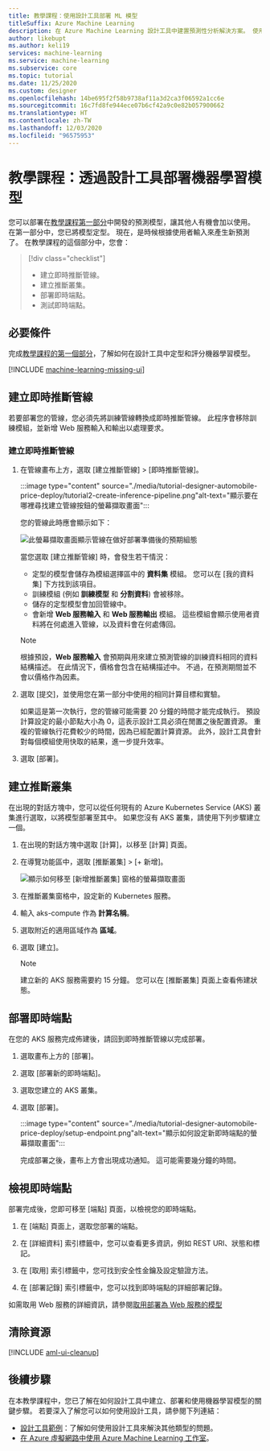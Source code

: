 ```yaml
---
title: 教學課程：使用設計工具部署 ML 模型
titleSuffix: Azure Machine Learning
description: 在 Azure Machine Learning 設計工具中建置預測性分析解決方案。 使用拖放模組進行機器學習模型的訓練、評分和部署。
author: likebupt
ms.author: keli19
services: machine-learning
ms.service: machine-learning
ms.subservice: core
ms.topic: tutorial
ms.date: 11/25/2020
ms.custom: designer
ms.openlocfilehash: 14be695f2f58b9738af11a3d2ca3f06592a1cc6e
ms.sourcegitcommit: 16c7fd8fe944ece07b6cf42a9c0e82b057900662
ms.translationtype: HT
ms.contentlocale: zh-TW
ms.lasthandoff: 12/03/2020
ms.locfileid: "96575953"
---
```

# <a name="tutorial-deploy-a-machine-learning-model-with-the-designer"></a>教學課程：透過設計工具部署機器學習模型


您可以部署在[教學課程第一部分](tutorial-designer-automobile-price-train-score.md)中開發的預測模型，讓其他人有機會加以使用。 在第一部分中，您已將模型定型。 現在，是時候根據使用者輸入來產生新預測了。 在教學課程的這個部分中，您會：

> [!div class="checklist"]
> * 建立即時推斷管線。
> * 建立推斷叢集。
> * 部署即時端點。
> * 測試即時端點。

## <a name="prerequisites"></a>必要條件

完成[教學課程的第一個部分](tutorial-designer-automobile-price-train-score.md)，了解如何在設計工具中定型和評分機器學習模型。

[!INCLUDE [machine-learning-missing-ui](../../includes/machine-learning-missing-ui.md)]

## <a name="create-a-real-time-inference-pipeline"></a>建立即時推斷管線

若要部署您的管線，您必須先將訓練管線轉換成即時推斷管線。 此程序會移除訓練模組，並新增 Web 服務輸入和輸出以處理要求。

### <a name="create-a-real-time-inference-pipeline"></a>建立即時推斷管線

1. 在管線畫布上方，選取 [建立推斷管線] > [即時推斷管線]。

    :::image type="content" source="./media/tutorial-designer-automobile-price-deploy/tutorial2-create-inference-pipeline.png"alt-text="顯示要在哪裡尋找建立管線按鈕的螢幕擷取畫面":::

    您的管線此時應會顯示如下： 

   ![此螢幕擷取畫面顯示管線在做好部署準備後的預期組態](./media/tutorial-designer-automobile-price-deploy/real-time-inference-pipeline.png)

    當您選取 [建立推斷管線] 時，會發生若干情況：
    
    * 定型的模型會儲存為模組選擇區中的 **資料集** 模組。 您可以在 [我的資料集] 下方找到該項目。
    * 訓練模組 (例如 **訓練模型** 和 **分割資料**) 會被移除。
    * 儲存的定型模型會加回管線中。
    * 會新增 **Web 服務輸入** 和 **Web 服務輸出** 模組。 這些模組會顯示使用者資料將在何處進入管線，以及資料會在何處傳回。

    > [!NOTE]
    > 根據預設，**Web 服務輸入** 會預期與用來建立預測管線的訓練資料相同的資料結構描述。 在此情況下，價格會包含在結構描述中。 不過，在預測期間並不會以價格作為因素。
    >

1. 選取 [提交]，並使用您在第一部分中使用的相同計算目標和實驗。

    如果這是第一次執行，您的管線可能需要 20 分鐘的時間才能完成執行。 預設計算設定的最小節點大小為 0，這表示設計工具必須在閒置之後配置資源。 重複的管線執行花費較少的時間，因為已經配置計算資源。 此外，設計工具會針對每個模組使用快取的結果，進一步提升效率。

1. 選取 [部署]。

## <a name="create-an-inferencing-cluster"></a>建立推斷叢集

在出現的對話方塊中，您可以從任何現有的 Azure Kubernetes Service (AKS) 叢集進行選取，以將模型部署至其中。 如果您沒有 AKS 叢集，請使用下列步驟建立一個。

1. 在出現的對話方塊中選取 [計算]，以移至 [計算] 頁面。

1. 在導覽功能區中，選取 [推斷叢集] > [+ 新增]。

    ![顯示如何移至 [新增推斷叢集] 窗格的螢幕擷取畫面](./media/tutorial-designer-automobile-price-deploy/new-inference-cluster.png)
   
1. 在推斷叢集窗格中，設定新的 Kubernetes 服務。

1. 輸入 aks-compute 作為 **計算名稱**。
    
1. 選取附近的適用區域作為 **區域**。

1. 選取 [建立]。

    > [!NOTE]
    > 建立新的 AKS 服務需要約 15 分鐘。 您可以在 [推斷叢集] 頁面上查看佈建狀態。
    >

## <a name="deploy-the-real-time-endpoint"></a>部署即時端點

在您的 AKS 服務完成佈建後，請回到即時推斷管線以完成部署。

1. 選取畫布上方的 [部署]。

1. 選取 [部署新的即時端點]。 

1. 選取您建立的 AKS 叢集。

1. 選取 [部署]。
    
    :::image type="content" source="./media/tutorial-designer-automobile-price-deploy/setup-endpoint.png"alt-text="顯示如何設定新即時端點的螢幕擷取畫面":::

    完成部署之後，畫布上方會出現成功通知。 這可能需要幾分鐘的時間。

## <a name="view-the-real-time-endpoint"></a>檢視即時端點

部署完成後，您即可移至 [端點] 頁面，以檢視您的即時端點。

1. 在 [端點] 頁面上，選取您部署的端點。

1. 在 [詳細資料] 索引標籤中，您可以查看更多資訊，例如 REST URI、狀態和標記。

1. 在 [取用] 索引標籤中，您可找到安全性金鑰及設定驗證方法。

1. 在 [部署記錄] 索引標籤中，您可以找到即時端點的詳細部署記錄。 

如需取用 Web 服務的詳細資訊，請參閱[取用部署為 Web 服務的模型](how-to-consume-web-service.md)

## <a name="clean-up-resources"></a>清除資源

[!INCLUDE [aml-ui-cleanup](../../includes/aml-ui-cleanup.md)]

## <a name="next-steps"></a>後續步驟

在本教學課程中，您已了解在如何設計工具中建立、部署和使用機器學習模型的關鍵步驟。 若要深入了解您可以如何使用設計工具，請參閱下列連結：

+ [設計工具範例](samples-designer.md)：了解如何使用設計工具來解決其他類型的問題。
+ [在 Azure 虛擬網路中使用 Azure Machine Learning 工作室](how-to-enable-studio-virtual-network.md)。